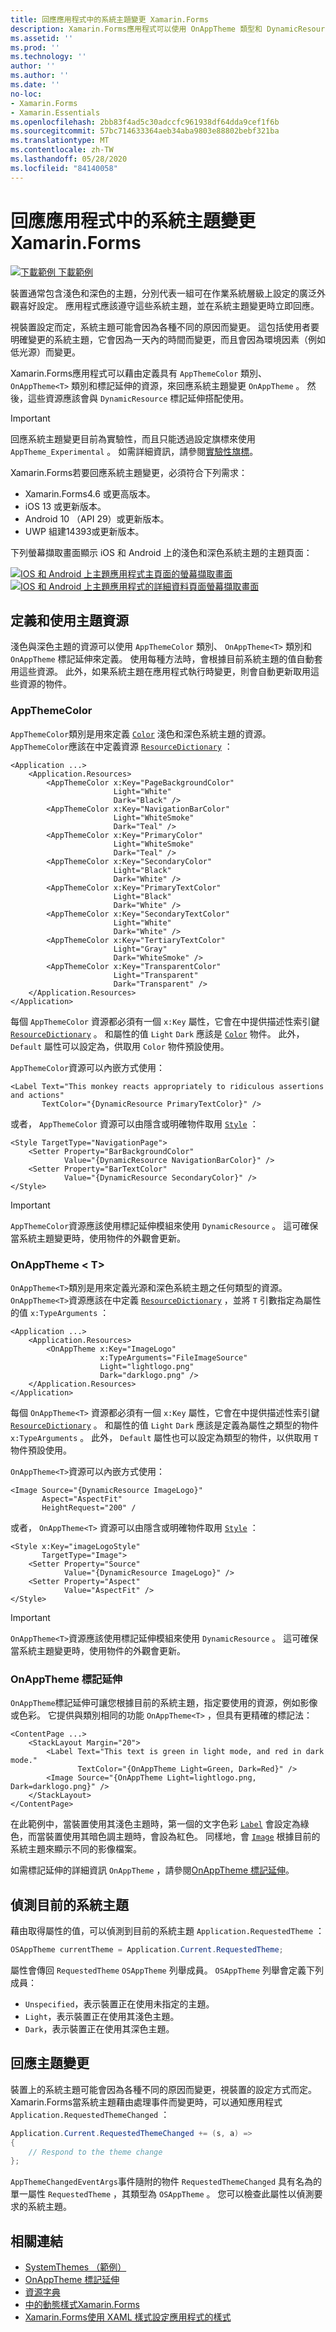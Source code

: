 ```yaml
---
title: 回應應用程式中的系統主題變更 Xamarin.Forms
description: Xamarin.Forms應用程式可以使用 OnAppTheme 類型和 DynamicResource 標記延伸來回應作業系統主題變更。
ms.assetid: ''
ms.prod: ''
ms.technology: ''
author: ''
ms.author: ''
ms.date: ''
no-loc:
- Xamarin.Forms
- Xamarin.Essentials
ms.openlocfilehash: 2bb83f4ad5c30adccfc961938df64dda9cef1f6b
ms.sourcegitcommit: 57bc714633364aeb34aba9803e88802bebf321ba
ms.translationtype: MT
ms.contentlocale: zh-TW
ms.lasthandoff: 05/28/2020
ms.locfileid: "84140058"
---
```

# <a name="respond-to-system-theme-changes-in-xamarinforms-applications"></a>回應應用程式中的系統主題變更 Xamarin.Forms

[![下載範例 ](~/media/shared/download.png) 下載範例](https://docs.microsoft.com/samples/xamarin/xamarin-forms-samples/userinterface-systemthemesdemo/)

裝置通常包含淺色和深色的主題，分別代表一組可在作業系統層級上設定的廣泛外觀喜好設定。 應用程式應該遵守這些系統主題，並在系統主題變更時立即回應。

視裝置設定而定，系統主題可能會因為各種不同的原因而變更。 這包括使用者要明確變更的系統主題，它會因為一天內的時間而變更，而且會因為環境因素（例如低光源）而變更。

Xamarin.Forms應用程式可以藉由定義具有 `AppThemeColor` 類別、 `OnAppTheme<T>` 類別和標記延伸的資源，來回應系統主題變更 `OnAppTheme` 。 然後，這些資源應該會與 `DynamicResource` 標記延伸搭配使用。

> [!IMPORTANT]
> 回應系統主題變更目前為實驗性，而且只能透過設定旗標來使用 `AppTheme_Experimental` 。 如需詳細資訊，請參閱[實驗性旗標](~/xamarin-forms/internals/experimental-flags.md)。

Xamarin.Forms若要回應系統主題變更，必須符合下列需求：

- Xamarin.Forms4.6 或更高版本。
- iOS 13 或更新版本。
- Android 10 （API 29）或更新版本。
- UWP 組建14393或更新版本。

下列螢幕擷取畫面顯示 iOS 和 Android 上的淺色和深色系統主題的主題頁面：

[![IOS 和 Android 上主題應用程式主頁面的螢幕擷取畫面](system-theme-changes-images/main-page-both-themes.png "主題應用程式的主頁面")](system-theme-changes-images/main-page-both-themes-large.png#lightbox "主題應用程式的主頁面") 
[ ![IOS 和 Android 上主題應用程式的詳細資料頁面螢幕擷取畫面](system-theme-changes-images/detail-page-both-themes.png "主題應用程式的詳細資料頁面")](system-theme-changes-images/detail-page-both-themes-large.png#lightbox "主題應用程式的詳細資料頁面")

## <a name="define-and-consume-theme-resources"></a>定義和使用主題資源

淺色與深色主題的資源可以使用 `AppThemeColor` 類別、 `OnAppTheme<T>` 類別和 `OnAppTheme` 標記延伸來定義。 使用每種方法時，會根據目前系統主題的值自動套用這些資源。 此外，如果系統主題在應用程式執行時變更，則會自動更新取用這些資源的物件。

### <a name="appthemecolor"></a>AppThemeColor

`AppThemeColor`類別是用來定義 [`Color`](xref:Xamarin.Forms.Color) 淺色和深色系統主題的資源。 `AppThemeColor`應該在中定義資源 [`ResourceDictionary`](xref:Xamarin.Forms.ResourceDictionary) ：

```xaml
<Application ...>
    <Application.Resources>
        <AppThemeColor x:Key="PageBackgroundColor"
                       Light="White"
                       Dark="Black" />
        <AppThemeColor x:Key="NavigationBarColor"
                       Light="WhiteSmoke"
                       Dark="Teal" />
        <AppThemeColor x:Key="PrimaryColor"
                       Light="WhiteSmoke"
                       Dark="Teal" />
        <AppThemeColor x:Key="SecondaryColor"
                       Light="Black"
                       Dark="White" />
        <AppThemeColor x:Key="PrimaryTextColor"
                       Light="Black"
                       Dark="White" />
        <AppThemeColor x:Key="SecondaryTextColor"
                       Light="White"
                       Dark="White" />
        <AppThemeColor x:Key="TertiaryTextColor"
                       Light="Gray"
                       Dark="WhiteSmoke" />
        <AppThemeColor x:Key="TransparentColor"
                       Light="Transparent"
                       Dark="Transparent" />
    </Application.Resources>
</Application>
```

每個 `AppThemeColor` 資源都必須有一個 `x:Key` 屬性，它會在中提供描述性索引鍵 [`ResourceDictionary`](xref:Xamarin.Forms.ResourceDictionary) 。 和屬性的值 `Light` `Dark` 應該是 [`Color`](xref:Xamarin.Forms.Color) 物件。 此外， `Default` 屬性可以設定為，供取用 `Color` 物件預設使用。

`AppThemeColor`資源可以內嵌方式使用：

```xaml
<Label Text="This monkey reacts appropriately to ridiculous assertions and actions"
       TextColor="{DynamicResource PrimaryTextColor}" />
```

或者， `AppThemeColor` 資源可以由隱含或明確物件取用 [`Style`](xref:Xamarin.Forms.Style) ：

```xaml
<Style TargetType="NavigationPage">
    <Setter Property="BarBackgroundColor"
            Value="{DynamicResource NavigationBarColor}" />
    <Setter Property="BarTextColor"
            Value="{DynamicResource SecondaryColor}" />
</Style>
```

> [!IMPORTANT]
> `AppThemeColor`資源應該使用標記延伸模組來使用 `DynamicResource` 。 這可確保當系統主題變更時，使用物件的外觀會更新。

### <a name="onappthemelttgt"></a>OnAppTheme &lt; T&gt;

`OnAppTheme<T>`類別是用來定義光源和深色系統主題之任何類型的資源。 `OnAppTheme<T>`資源應該在中定義 [`ResourceDictionary`](xref:Xamarin.Forms.ResourceDictionary) ，並將 `T` 引數指定為屬性的值 `x:TypeArguments` ：

```xaml
<Application ...>
    <Application.Resources>
        <OnAppTheme x:Key="ImageLogo"
                    x:TypeArguments="FileImageSource"
                    Light="lightlogo.png"
                    Dark="darklogo.png" />
    </Application.Resources>
</Application>
```

每個 `OnAppTheme<T>` 資源都必須有一個 `x:Key` 屬性，它會在中提供描述性索引鍵 [`ResourceDictionary`](xref:Xamarin.Forms.ResourceDictionary) 。 和屬性的值 `Light` `Dark` 應該是定義為屬性之類型的物件 `x:TypeArguments` 。 此外， `Default` 屬性也可以設定為類型的物件，以供取用 `T` 物件預設使用。

`OnAppTheme<T>`資源可以內嵌方式使用：

```xaml
<Image Source="{DynamicResource ImageLogo}"
       Aspect="AspectFit"
       HeightRequest="200" /
```

或者， `OnAppTheme<T>` 資源可以由隱含或明確物件取用 [`Style`](xref:Xamarin.Forms.Style) ：

```xaml
<Style x:Key="imageLogoStyle"
       TargetType="Image">
    <Setter Property="Source"
            Value="{DynamicResource ImageLogo}" />
    <Setter Property="Aspect"
            Value="AspectFit" />
</Style>
```

> [!IMPORTANT]
> `OnAppTheme<T>`資源應該使用標記延伸模組來使用 `DynamicResource` 。 這可確保當系統主題變更時，使用物件的外觀會更新。

### <a name="onapptheme-markup-extension"></a>OnAppTheme 標記延伸

`OnAppTheme`標記延伸可讓您根據目前的系統主題，指定要使用的資源，例如影像或色彩。 它提供與類別相同的功能 `OnAppTheme<T>` ，但具有更精確的標記法：

```xaml
<ContentPage ...>
    <StackLayout Margin="20">
        <Label Text="This text is green in light mode, and red in dark mode."
               TextColor="{OnAppTheme Light=Green, Dark=Red}" />
        <Image Source="{OnAppTheme Light=lightlogo.png, Dark=darklogo.png}" />
    </StackLayout>
</ContentPage>
```

在此範例中，當裝置使用其淺色主題時，第一個的文字色彩 [`Label`](xref:Xamarin.Forms.Label) 會設定為綠色，而當裝置使用其暗色調主題時，會設為紅色。 同樣地，會 [`Image`](xref:Xamarin.Forms.Image) 根據目前的系統主題來顯示不同的影像檔案。

如需標記延伸的詳細資訊 `OnAppTheme` ，請參閱[OnAppTheme 標記延伸](~/xamarin-forms/xaml/markup-extensions/consuming.md#onapptheme-markup-extension)。

## <a name="detect-the-current-system-theme"></a>偵測目前的系統主題

藉由取得屬性的值，可以偵測到目前的系統主題 `Application.RequestedTheme` ：

```csharp
OSAppTheme currentTheme = Application.Current.RequestedTheme;
```

屬性會傳回 `RequestedTheme` `OSAppTheme` 列舉成員。 `OSAppTheme` 列舉會定義下列成員：

- `Unspecified`，表示裝置正在使用未指定的主題。
- `Light`，表示裝置正在使用其淺色主題。
- `Dark`，表示裝置正在使用其深色主題。

## <a name="react-to-theme-changes"></a>回應主題變更

裝置上的系統主題可能會因為各種不同的原因而變更，視裝置的設定方式而定。 Xamarin.Forms當系統主題藉由處理事件而變更時，可以通知應用程式 `Application.RequestedThemeChanged` ：

```csharp
Application.Current.RequestedThemeChanged += (s, a) =>
{
    // Respond to the theme change
};
```

`AppThemeChangedEventArgs`事件隨附的物件 `RequestedThemeChanged` 具有名為的單一屬性 `RequestedTheme` ，其類型為 `OSAppTheme` 。 您可以檢查此屬性以偵測要求的系統主題。

## <a name="related-links"></a>相關連結

- [SystemThemes （範例）](https://docs.microsoft.com/samples/xamarin/xamarin-forms-samples/userinterface-systemthemesdemo/)
- [OnAppTheme 標記延伸](~/xamarin-forms/xaml/markup-extensions/consuming.md#onapptheme-markup-extension)
- [資源字典](~/xamarin-forms/xaml/resource-dictionaries.md)
- [中的動態樣式Xamarin.Forms](~/xamarin-forms/user-interface/styles/xaml/dynamic.md)
- [Xamarin.Forms使用 XAML 樣式設定應用程式的樣式](~/xamarin-forms/user-interface/styles/xaml/index.md)

